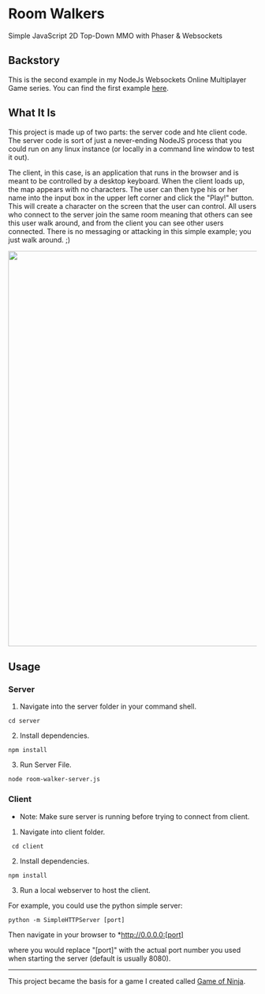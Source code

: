 # Room Walkers
Simple JavaScript 2D Top-Down MMO with Phaser &amp; Websockets

## Backstory
This is the second example in my NodeJs Websockets Online Multiplayer Game series. You can find the first example [here](https://github.com/JimTheMan/Number-Guessing-Node-Command-Line-MMOG).

## What It Is
This project is made up of two parts: the server code and hte client code. The server code is sort of just a never-ending NodeJS process that you could run on any linux instance (or locally in a command line window to test it out).

The client, in this case, is an application that runs in the browser and is meant to be controlled by a desktop keyboard. When the client loads up, the map appears with no characters. The user can then type his or her name into the input box in the upper left corner and click the "Play!" button. This will create a character on the screen that the user can control. All users who connect to the server join the same room meaning that others can see this user walk around, and from the client you can see other users connected. There is no messaging or attacking in this simple example; you just walk around. ;)

<img src="./Room-Walkers-Demo.gif" width="800px"/>

## Usage

### Server

1) Navigate into the server folder in your command shell.

`cd server`

2) Install dependencies.

`npm install`

3) Run Server File.

`node room-walker-server.js`

### Client
* Note: Make sure server is running before trying to connect from client.

1) Navigate into client folder.

` cd client`

2) Install dependencies.

`npm install`

3) Run a local webserver to host the client.

For example, you could use the python simple server:

`python -m SimpleHTTPServer [port]`

Then navigate in your browser to *http://0.0.0.0:[port]

where you would replace "[port]" with the actual port number you used when starting the server (default is usually 8080). 

---

This project became the basis for a game I created called [Game of Ninja](http:'//gameof.ninja).
